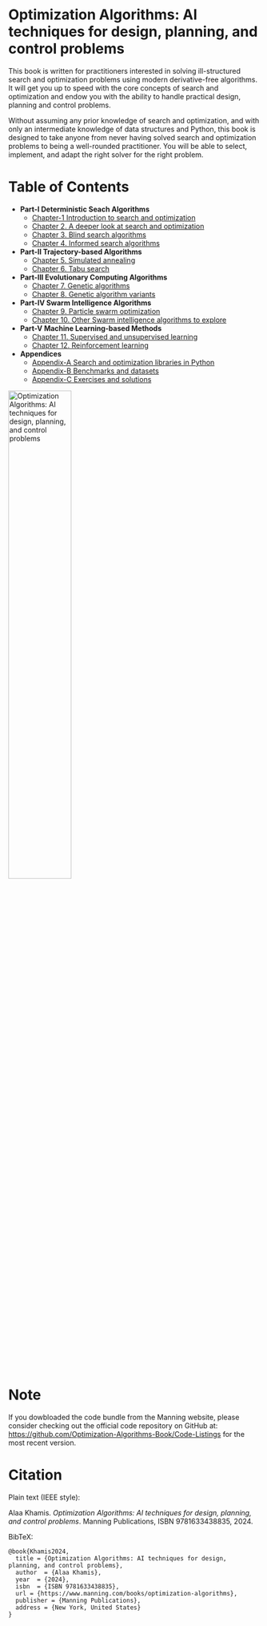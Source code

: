 # Optimization Algorithms: AI techniques for design, planning, and control problems

This book is written for practitioners interested in solving ill-structured search and optimization problems using modern derivative-free algorithms. It will get you up to speed with the core concepts of search and optimization and endow you with the ability to handle practical design, planning and control problems.

Without assuming any prior knowledge of search and optimization, and with only an intermediate knowledge of data structures and Python, this book is designed to take anyone from never having solved search and optimization problems to being a well-rounded practitioner. You will be able to select, implement, and adapt the right solver for the right problem.

# Table of Contents

* **Part-I Deterministic Seach Algorithms**
  * [Chapter-1 Introduction to search and optimization](https://github.com/search-and-optimization/book/tree/main/Chapter%201)
  * [Chapter 2. A deeper look at search and optimization](https://github.com/search-and-optimization/book/tree/main/Chapter%202)
  * [Chapter 3. Blind search algorithms](https://github.com/search-and-optimization/book/tree/main/Chapter%203)
  * [Chapter 4. Informed search algorithms](https://github.com/search-and-optimization/book/tree/main/Chapter%204)
* **Part-II Trajectory-based Algorithms**
  * [Chapter 5. Simulated annealing](https://github.com/search-and-optimization/book/tree/main/Chapter%205)
  * [Chapter 6. Tabu search](https://github.com/search-and-optimization/book/tree/main/Chapter%206)
* **Part-III Evolutionary Computing Algorithms**
  * [Chapter 7. Genetic algorithms](https://github.com/search-and-optimization/book/tree/main/Chapter%207)
  * [Chapter 8. Genetic algorithm variants](https://github.com/search-and-optimization/book/tree/main/Chapter%208)
* **Part-IV Swarm Intelligence Algorithms**
  * [Chapter 9. Particle swarm optimization](https://github.com/search-and-optimization/book/tree/main/Chapter%209)
  * [Chapter 10. Other Swarm intelligence algorithms to explore](https://github.com/search-and-optimization/book/tree/main/Chapter%2010)
* **Part-V Machine Learning-based Methods**
  * [Chapter 11. Supervised and unsupervised learning](https://github.com/search-and-optimization/book/tree/main/Chapter%2011)
  * [Chapter 12. Reinforcement learning](https://github.com/search-and-optimization/book/tree/main/Chapter%2012)          
* **Appendices**
  * [Appendix-A Search and optimization libraries in Python](https://github.com/search-and-optimization/book/tree/main/Appendix%20A)
  * [Appendix-B Benchmarks and datasets](https://github.com/search-and-optimization/book/tree/main/Appendix%20B)
  * [Appendix-C Exercises and solutions](https://github.com/search-and-optimization/book/tree/main/Appendix%20C)

<a href="https://www.manning.com/books/optimization-algorithms">
<img src="images/Khamis.jpg" alt="Optimization Algorithms: AI techniques for design, planning, and control problems" width="50%"></a>

# Note

If you dowbloaded the code bundle from the Manning website, please consider checking out the official code repository on GitHub at: https://github.com/Optimization-Algorithms-Book/Code-Listings for the most recent version.

<!-- # Errata

You can find errata for the book [here](https://github.com/Optimization-Algorithms-Book/Code-Listings/blob/main/errata.md). -->


# Citation

Plain text (IEEE style):

Alaa Khamis. <i>Optimization Algorithms: AI techniques for design, planning, and control problems</i>. Manning Publications, ISBN 9781633438835, 2024.

BibTeX:
```
@book{Khamis2024,
  title = {Optimization Algorithms: AI techniques for design, planning, and control problems},
  author  = {Alaa Khamis},
  year  = {2024},
  isbn  = {ISBN 9781633438835},
  url = {https://www.manning.com/books/optimization-algorithms},
  publisher = {Manning Publications},
  address = {New York, United States}
}
```